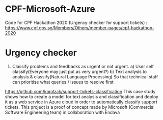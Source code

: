 # CPF-Microsoft-Azure
Code for CPF Hackathon 2020 (Urgency checker for support tickets) : https://www.cpf.gov.sg/Members/Others/member-pages/cpf-hackathon-2020

# Urgency checker
1. Classify problems and feedbacks as urgent or not urgent.
 a) User self classify(Everyone may just put as very urgent?)
 b) Text analysis to analysis & classify(Natural Language Processing)
  So that technical staff can prioritise what queries / issues to resolve first

https://github.com/karolzak/support-tickets-classification
This case study shows how to create a model for text analysis and classification and deploy it as a web service in Azure cloud in order to automatically classify support tickets. This project is a proof of concept made by Microsoft (Commercial Software Engineering team) in collaboration with Endava
